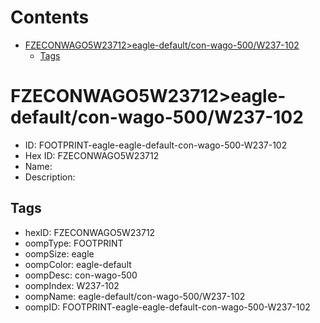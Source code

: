 



Contents
========

* [FZECONWAGO5W23712>eagle-default/con-wago-500/W237-102](#fzeconwago5w23712eagle-defaultcon-wago-500w237-102)
	* [Tags](#tags)

# FZECONWAGO5W23712>eagle-default/con-wago-500/W237-102

- ID: FOOTPRINT-eagle-eagle-default-con-wago-500-W237-102
- Hex ID: FZECONWAGO5W23712
- Name: 
- Description: 

## Tags

- hexID: FZECONWAGO5W23712
- oompType: FOOTPRINT
- oompSize: eagle
- oompColor: eagle-default
- oompDesc: con-wago-500
- oompIndex: W237-102
- oompName: eagle-default/con-wago-500/W237-102
- oompID: FOOTPRINT-eagle-eagle-default-con-wago-500-W237-102
